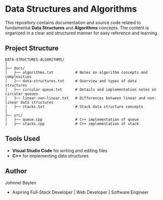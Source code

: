 # Data Structures and Algorithms

This repository contains documentation and source code related to fundamental **Data Structures** and **Algorithms** concepts. The content is organized in a clear and structured manner for easy reference and learning.

## Project Structure

```
DATA-STRUCTURES-ALGORITHMS/
│
├── docs/
│   ├── algorithms.txt          # Notes on algorithm concepts and complexities
│   ├── data-structures.txt     # Overview and types of data structures
│   ├── circular-queue.txt      # Details and implementation notes on circular queues
│   ├── linear-non-linear.txt   # Differences between linear and non-linear data structures
│   ├── stacks.txt              # Stack data structure concepts
|
├── src/
|   ├── queue.cpp               # C++ implementation of queue
|   ├── stacks.cpp              # C++ implementation of stack
```

## Tools Used

* **Visual Studio Code** for writing and editing files
* **C++** for implementing data structures


## Author 

Johnnel Baylen

- Aspiring Full-Stack Developer | Web Developer | Software Engineer